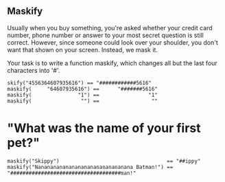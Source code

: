 ## Maskify
Usually when you buy something, you're asked whether your credit card number, phone number or answer to your most secret question is still correct. However, since someone could look over your shoulder, you don't want that shown on your screen. Instead, we mask it.

Your task is to write a function maskify, which changes all but the last four characters into '#'.
```
skify("4556364607935616") == "############5616"
maskify(     "64607935616") ==      "#######5616"
maskify(               "1") ==                "1"
maskify(                "") ==                 ""
```

# "What was the name of your first pet?"
```
maskify("Skippy")                                   == "##ippy"
maskify("Nananananananananananananananana Batman!") == "####################################man!"
```
